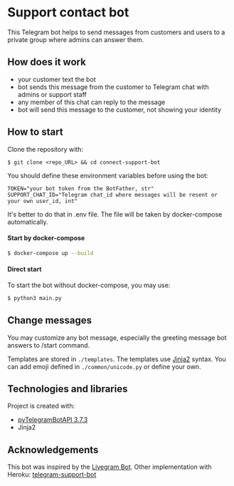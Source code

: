 # Support contact bot
This Telegram bot helps to send messages from customers and users to a private group where admins can answer them.

## How does it work
* your customer text the bot
* bot sends this message from the customer to Telegram chat with admins or support staff
* any member of this chat can reply to the message
* bot will send this message to the customer, not showing your identity

## How to start

Clone the repository with:
```
$ git clone <repo_URL> && cd connect-support-bot
```

You should define these environment variables before using the bot:

```
TOKEN="your bot token from the BotFather, str"
SUPPORT_CHAT_ID="Telegram chat_id where messages will be resent or your own user_id, int"
```

It's better to do that in .env file. The file will be taken by docker-compose automatically.

#### Start by docker-compose
``` bash
$ docker-compose up --build
```

#### Direct start
To start the bot without docker-compose, you may use:
``` bash
$ python3 main.py
```


## Change messages

You may customize any bot message, especially the greeting message bot answers to /start command.

Templates are stored in `./templates`. The templates use [Jinja2](https://jinja.palletsprojects.com/en/3.1.x/) syntax. You can add emoji defined in `./common/unicode.py` or define your own.

## Technologies and libraries

Project is created with:
* [pyTelegramBotAPI 3.7.3](https://github.com/eternnoir/pyTelegramBotAPI)
* Jinja2

## Acknowledgements

This bot was inspired by the [Livegram Bot](https://telegra.ph/What-is-Livegram-Bot-03-17).
Other implementation with Heroku: [telegram-support-bot](https://github.com/ohld/telegram-support-bot/tree/main)